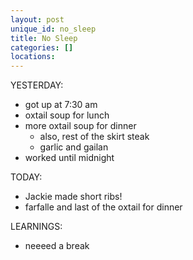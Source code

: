 ```yaml
---
layout: post
unique_id: no_sleep
title: No Sleep
categories: []
locations: 
---
```


YESTERDAY:
* got up at 7:30 am
* oxtail soup for lunch
* more oxtail soup for dinner
  * also, rest of the skirt steak
  * garlic and gailan
* worked until midnight

TODAY:
* Jackie made short ribs!
* farfalle and last of the oxtail for dinner

LEARNINGS:
* neeeed a break
